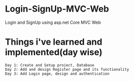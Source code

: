 # Login-SignUp-MVC-Web

Login and SignUp using asp.net Core MVC Web

# Things i've learned and implemented(day wise)

    Day 1: Create and Setup project, Database
    Day 2: Add and design Register page and its functionality
    Day 3: Add Login page, design and authentication
